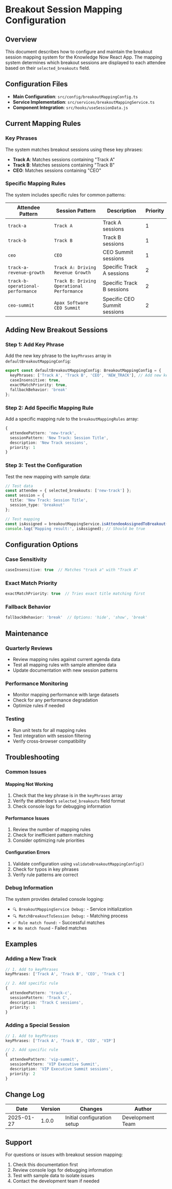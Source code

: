 # Breakout Session Mapping Configuration

## Overview

This document describes how to configure and maintain the breakout session mapping system for the Knowledge Now React App. The mapping system determines which breakout sessions are displayed to each attendee based on their `selected_breakouts` field.

## Configuration Files

- **Main Configuration**: `src/config/breakoutMappingConfig.ts`
- **Service Implementation**: `src/services/breakoutMappingService.ts`
- **Component Integration**: `src/hooks/useSessionData.js`

## Current Mapping Rules

### Key Phrases
The system matches breakout sessions using these key phrases:
- **Track A**: Matches sessions containing "Track A"
- **Track B**: Matches sessions containing "Track B"  
- **CEO**: Matches sessions containing "CEO"

### Specific Mapping Rules
The system includes specific rules for common patterns:

| Attendee Pattern | Session Pattern | Description | Priority |
|------------------|-----------------|-------------|----------|
| `track-a` | `Track A` | Track A sessions | 1 |
| `track-b` | `Track B` | Track B sessions | 1 |
| `ceo` | `CEO` | CEO Summit sessions | 1 |
| `track-a-revenue-growth` | `Track A: Driving Revenue Growth` | Specific Track A sessions | 2 |
| `track-b-operational-performance` | `Track B: Driving Operational Performance` | Specific Track B sessions | 2 |
| `ceo-summit` | `Apax Software CEO Summit` | Specific CEO Summit sessions | 2 |

## Adding New Breakout Sessions

### Step 1: Add Key Phrase
Add the new key phrase to the `keyPhrases` array in `defaultBreakoutMappingConfig`:

```typescript
export const defaultBreakoutMappingConfig: BreakoutMappingConfig = {
  keyPhrases: ['Track A', 'Track B', 'CEO', 'NEW_TRACK'], // Add new key phrase
  caseInsensitive: true,
  exactMatchPriority: true,
  fallbackBehavior: 'break'
};
```

### Step 2: Add Specific Mapping Rule
Add a specific mapping rule to the `breakoutMappingRules` array:

```typescript
{
  attendeePattern: 'new-track',
  sessionPattern: 'New Track: Session Title',
  description: 'New Track sessions',
  priority: 1
}
```

### Step 3: Test the Configuration
Test the new mapping with sample data:

```typescript
// Test data
const attendee = { selected_breakouts: ['new-track'] };
const session = { 
  title: 'New Track: Session Title',
  session_type: 'breakout' 
};

// Test mapping
const isAssigned = breakoutMappingService.isAttendeeAssignedToBreakout(session, attendee);
console.log('Mapping result:', isAssigned); // Should be true
```

## Configuration Options

### Case Sensitivity
```typescript
caseInsensitive: true  // Matches "track a" with "Track A"
```

### Exact Match Priority
```typescript
exactMatchPriority: true  // Tries exact title matching first
```

### Fallback Behavior
```typescript
fallbackBehavior: 'break'  // Options: 'hide', 'show', 'break'
```

## Maintenance

### Quarterly Reviews
- Review mapping rules against current agenda data
- Test all mapping rules with sample attendee data
- Update documentation with new session patterns

### Performance Monitoring
- Monitor mapping performance with large datasets
- Check for any performance degradation
- Optimize rules if needed

### Testing
- Run unit tests for all mapping rules
- Test integration with session filtering
- Verify cross-browser compatibility

## Troubleshooting

### Common Issues

#### Mapping Not Working
1. Check that the key phrase is in the `keyPhrases` array
2. Verify the attendee's `selected_breakouts` field format
3. Check console logs for debugging information

#### Performance Issues
1. Review the number of mapping rules
2. Check for inefficient pattern matching
3. Consider optimizing rule priorities

#### Configuration Errors
1. Validate configuration using `validateBreakoutMappingConfig()`
2. Check for typos in key phrases
3. Verify rule patterns are correct

### Debug Information
The system provides detailed console logging:
- `🔍 BreakoutMappingService Debug:` - Service initialization
- `🔍 MatchBreakoutToSession Debug:` - Matching process
- `✅ Rule match found:` - Successful matches
- `❌ No match found` - Failed matches

## Examples

### Adding a New Track
```typescript
// 1. Add to keyPhrases
keyPhrases: ['Track A', 'Track B', 'CEO', 'Track C']

// 2. Add specific rule
{
  attendeePattern: 'track-c',
  sessionPattern: 'Track C',
  description: 'Track C sessions',
  priority: 1
}
```

### Adding a Special Session
```typescript
// 1. Add to keyPhrases
keyPhrases: ['Track A', 'Track B', 'CEO', 'VIP']

// 2. Add specific rule
{
  attendeePattern: 'vip-summit',
  sessionPattern: 'VIP Executive Summit',
  description: 'VIP Executive Summit sessions',
  priority: 2
}
```

## Change Log

| Date | Version | Changes | Author |
|------|---------|---------|---------|
| 2025-01-27 | 1.0.0 | Initial configuration setup | Development Team |

## Support

For questions or issues with breakout session mapping:
1. Check this documentation first
2. Review console logs for debugging information
3. Test with sample data to isolate issues
4. Contact the development team if needed
